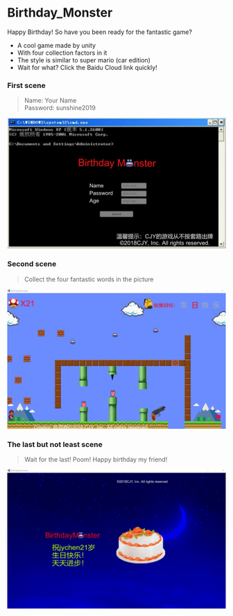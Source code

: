 # Birthday_Monster
Happy Birthday! So have you been ready for the fantastic game?

* A cool game made by unity
* With four collection factors in it
* The style is similar to super mario (car edition)
* Wait for what? Click the Baidu Cloud link quickly!

### First scene

> Name: Your Name  
> Password: sunshine2019

![](/image/1.jpg)  

### Second scene
> Collect the four fantastic words in the picture  

![](/image/2.jpg)  

### The last but not least scene  

> Wait for the last! Poom! Happy birthday my friend!

![](/image/3.jpg)  
